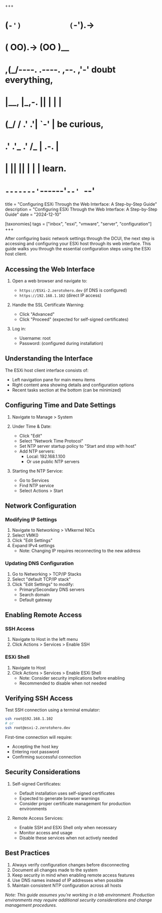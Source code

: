 +++
#   (`-')           (`-').->
#   ( OO).->        (OO )__
# ,(_/----. .----. ,--. ,'-' doubt everything,
# |__,    |\_,-.  ||  | |  |
#  (_/   /    .' .'|  `-'  | be curious,
#  .'  .'_  .'  /_ |  .-.  |
# |       ||      ||  | |  | learn.
# `-------'`------'`--' `--'

title = "Configuring ESXi Through the Web Interface: A Step-by-Step Guide"
description = "Configuring ESXi Through the Web Interface: A Step-by-Step Guide"
date = "2024-12-10"

[taxonomies]
tags = ["inbox", "esxi", "vmware", "server", "configuration"]
+++

After configuring basic network settings through the DCUI, the next step is accessing and configuring your ESXi host through its web interface. This guide walks you through the essential configuration steps using the ESXi host client.

## Accessing the Web Interface

1. Open a web browser and navigate to:
    - `https://ESXi-2.zerotohero.dev` (if DNS is configured)
    - `https://192.168.1.102` (direct IP access)

2. Handle the SSL Certificate Warning:
    - Click "Advanced"
    - Click "Proceed" (expected for self-signed certificates)

3. Log in:
    - Username: root
    - Password: (configured during installation)

## Understanding the Interface

The ESXi host client interface consists of:
- Left navigation pane for main menu items
- Right content area showing details and configuration options
- Recent tasks section at the bottom (can be minimized)

## Configuring Time and Date Settings

1. Navigate to Manage > System
2. Under Time & Date:
    - Click "Edit"
    - Select "Network Time Protocol"
    - Set NTP server startup policy to "Start and stop with host"
    - Add NTP servers:
        - Local: 192.168.1.100
        - Or use public NTP servers

3. Starting the NTP Service:
    - Go to Services
    - Find NTP service
    - Select Actions > Start

## Network Configuration

### Modifying IP Settings
1. Navigate to Networking > VMkernel NICs
2. Select VMK0
3. Click "Edit Settings"
4. Expand IPv4 settings
    - Note: Changing IP requires reconnecting to the new address

### Updating DNS Configuration
1. Go to Networking > TCP/IP Stacks
2. Select "default TCP/IP stack"
3. Click "Edit Settings" to modify:
    - Primary/Secondary DNS servers
    - Search domain
    - Default gateway

## Enabling Remote Access

### SSH Access
1. Navigate to Host in the left menu
2. Click Actions > Services > Enable SSH

### ESXi Shell
1. Navigate to Host
2. Click Actions > Services > Enable ESXi Shell
    - Note: Consider security implications before enabling
    - Recommended to disable when not needed

## Verifying SSH Access

Test SSH connection using a terminal emulator:
```bash
ssh root@192.168.1.102
# or
ssh root@esxi-2.zerotohero.dev
```

First-time connection will require:
- Accepting the host key
- Entering root password
- Confirming successful connection

## Security Considerations

1. Self-signed Certificates:
    - Default installation uses self-signed certificates
    - Expected to generate browser warnings
    - Consider proper certificate management for production environments

2. Remote Access Services:
    - Enable SSH and ESXi Shell only when necessary
    - Monitor access and usage
    - Disable these services when not actively needed

## Best Practices

1. Always verify configuration changes before disconnecting
2. Document all changes made to the system
3. Keep security in mind when enabling remote access features
4. Use DNS names instead of IP addresses when possible
5. Maintain consistent NTP configuration across all hosts

*Note: This guide assumes you're working in a lab environment. Production environments may require additional security considerations and change management procedures.*

